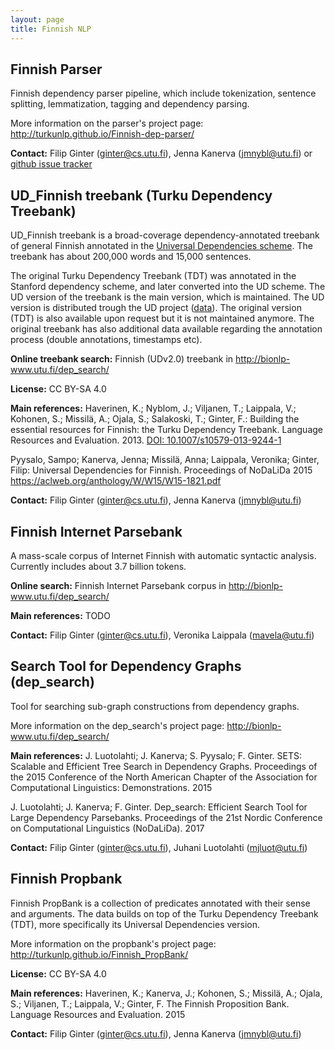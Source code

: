 ```yaml
---
layout: page
title: Finnish NLP
---
```


## Finnish Parser

Finnish dependency parser pipeline, which include tokenization, sentence splitting, lemmatization, tagging and dependency parsing.

 More information on the parser's project page: <http://turkunlp.github.io/Finnish-dep-parser/>
 
 **Contact:** Filip Ginter (ginter@cs.utu.fi), Jenna Kanerva (jmnybl@utu.fi) or [github issue tracker](https://github.com/TurkuNLP/Finnish-dep-parser/issues)
 
## UD_Finnish treebank (Turku Dependency Treebank)
 
 UD_Finnish treebank is a broad-coverage dependency-annotated treebank of general Finnish annotated in the [Universal Dependencies scheme](http://universaldependencies.org/). The treebank has about 200,000 words and 15,000 sentences.
 
The original Turku Dependency Treebank (TDT) was annotated in the Stanford dependency scheme, and later converted into the UD scheme. The UD version of the treebank is the main version, which is maintained. The UD version is distributed trough the UD project ([data](http://universaldependencies.org/#download)). The original version (TDT) is also available upon request but it is not maintained anymore. The original treebank has also additional data available regarding the annotation process (double annotations, timestamps etc).

**Online treebank search:** Finnish (UDv2.0) treebank in <http://bionlp-www.utu.fi/dep_search/>

**License:** CC BY-SA 4.0

**Main references:**
Haverinen, K.; Nyblom, J.; Viljanen, T.; Laippala, V.; Kohonen, S.; Missilä, A.; Ojala, S.; Salakoski, T.; Ginter, F.: Building the essential resources for Finnish: the Turku Dependency Treebank. Language Resources and Evaluation. 2013. [DOI: 10.1007/s10579-013-9244-1](http://dx.doi.org/10.1007/s10579-013-9244-1)

Pyysalo, Sampo; Kanerva, Jenna; Missilä, Anna; Laippala, Veronika; Ginter, Filip: Universal Dependencies for Finnish. Proceedings of NoDaLiDa 2015 <https://aclweb.org/anthology/W/W15/W15-1821.pdf>

**Contact:** Filip Ginter (ginter@cs.utu.fi), Jenna Kanerva (jmnybl@utu.fi)

## Finnish Internet Parsebank

A mass-scale corpus of Internet Finnish with automatic syntactic analysis. Currently includes about 3.7 billion tokens.

**Online search:** Finnish Internet Parsebank corpus in <http://bionlp-www.utu.fi/dep_search/>

**Main references:** TODO

**Contact:** Filip Ginter (ginter@cs.utu.fi), Veronika Laippala (mavela@utu.fi)

## Search Tool for Dependency Graphs (dep_search)

Tool for searching sub-graph constructions from dependency graphs.

More information on the dep_search's project page: <http://bionlp-www.utu.fi/dep_search/>

**Main references:**
J. Luotolahti; J. Kanerva; S. Pyysalo; F. Ginter. SETS: Scalable and Efficient Tree Search in Dependency Graphs. Proceedings of the 2015 Conference of the North American Chapter of the Association for Computational Linguistics: Demonstrations. 2015

J. Luotolahti; J. Kanerva; F. Ginter. Dep_search: Efficient Search Tool for Large Dependency Parsebanks. Proceedings of the 21st Nordic Conference on Computational Linguistics (NoDaLiDa). 2017

**Contact:** Filip Ginter (ginter@cs.utu.fi), Juhani Luotolahti (mjluot@utu.fi)

## Finnish Propbank

Finnish PropBank is a collection of predicates annotated with their sense and arguments. The data builds on top of the Turku Dependency Treebank (TDT), more specifically its Universal Dependencies version.

More information on the propbank's project page: <http://turkunlp.github.io/Finnish_PropBank/>

**License:** CC BY-SA 4.0

**Main references:**
Haverinen, K.; Kanerva, J.; Kohonen, S.; Missilä, A.; Ojala, S.; Viljanen, T.; Laippala, V.; Ginter, F. The Finnish Proposition Bank. Language Resources and Evaluation. 2015

**Contact:** Filip Ginter (ginter@cs.utu.fi), Jenna Kanerva (jmnybl@utu.fi)
